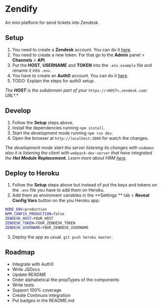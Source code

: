 # Zendify
An mini platform for send tickets into Zendesk.

## Setup
1. You need to create a **Zendesk** account. You can do it  [here](https://www.zendesk.com/register/#getstarted).
2. You need to create a new token. For that go to the **Admin** panel > **Channels** > **API**.
3. Put the **HOST**, **USERNAME** and **TOKEN** into the `.env.example` file and rename it into `.env`.
3. You have to create an **Auth0** account. You can do it [here](https://manage.auth0.com/login).
4. TODO: Explain the steps for auth0 setup.

*The **HOST** is the subdomain part of your `https://<HOST>.zendesk.com/` URL**.*

## Develop
1. Follow the **Setup** steps above.
2. Install the dependencies running `npm install`.
3. Start the development mode running `npm run dev`.
4. Open the browser at `http://localhost:3000` for watch the changes.

*The development mode start the server listening its changes with `nodemon` also it is listening the client with `webpack-dev-server` that have integrated the **Hot Module Replacement.** Learn more about HRM [here](https://github.com/webpack/docs/wiki/hot-module-replacement-with-webpack).*

## Deploy to Heroku
1. Follow the **Setup** steps above but instead of put the keys and tokens on the `.env` file you have to add them on Heroku.
2. Add them as enviroment variables in the **Settings ** tab > **Reveal Config Vars** button on the you Heroku app:
```bash
NODE_ENV=production
NPM_CONFIG_PRODUCTION=false
ZENDESK_HOST=YOUR_HOST
ZENDESK_TOKEN=YOUR_ZENDESK_TOKEN
ZENDESK_USERNAME=YOUR_ZENDESK_USERNAME
```
3. Deploy the app as usual. `git push heroku master`.

## Roadmap
* Integrate with Auth0
* Write JSDocs
* Update README
* Order alphabetical the propTypes of the components
* Write tests
* Support 100% coverage
* Create Continuos integration
* Put badges in the README.md
